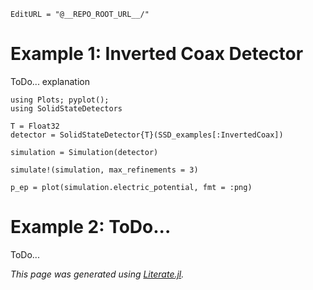```@meta
EditURL = "@__REPO_ROOT_URL__/"
```

# Example 1: Inverted Coax Detector

ToDo... explanation

```@example tutorial
using Plots; pyplot();
using SolidStateDetectors

T = Float32
detector = SolidStateDetector{T}(SSD_examples[:InvertedCoax])

simulation = Simulation(detector)

simulate!(simulation, max_refinements = 3)

p_ep = plot(simulation.electric_potential, fmt = :png)
```

# Example 2: ToDo...

ToDo...

*This page was generated using [Literate.jl](https://github.com/fredrikekre/Literate.jl).*

